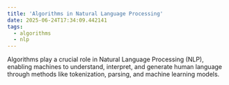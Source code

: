 ```yaml
---
title: 'Algorithms in Natural Language Processing'
date: 2025-06-24T17:34:09.442141
tags:
  - algorithms
  - nlp
---
```


Algorithms play a crucial role in Natural Language Processing (NLP), enabling machines to understand, interpret, and generate human language through methods like tokenization, parsing, and machine learning models.
